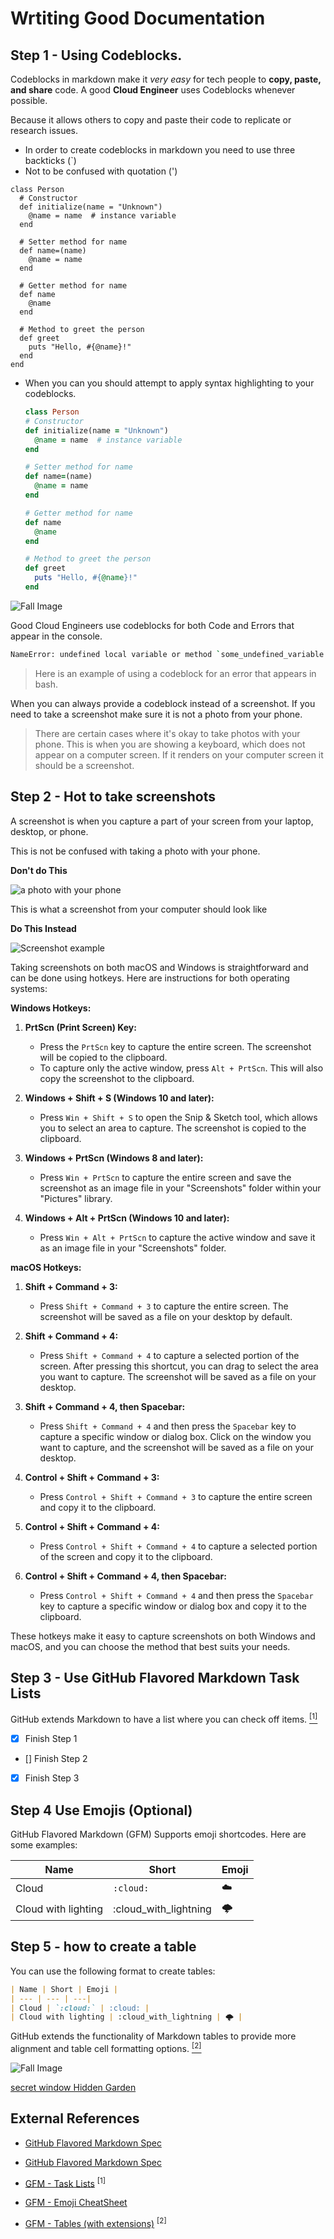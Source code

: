 # Wrtiting Good Documentation

## Step 1 - Using Codeblocks.

Codeblocks in markdown make it *very easy* for tech people to **copy, paste, and share** code. 
A good __Cloud Engineer__ uses Codeblocks whenever possible.

Because it allows others to copy and paste their code to replicate or research issues.


- In order to create codeblocks in markdown you need to use three backticks (`)
- Not to be confused with quotation (')
  
```
class Person
  # Constructor
  def initialize(name = "Unknown")
    @name = name  # instance variable
  end

  # Setter method for name
  def name=(name)
    @name = name
  end

  # Getter method for name
  def name
    @name
  end

  # Method to greet the person
  def greet
    puts "Hello, #{@name}!"
  end
end

```

- When you can you should attempt to apply syntax highlighting to your codeblocks.

  ```ruby
  class Person
  # Constructor
  def initialize(name = "Unknown")
    @name = name  # instance variable
  end

  # Setter method for name
  def name=(name)
    @name = name
  end

  # Getter method for name
  def name
    @name
  end

  # Method to greet the person
  def greet
    puts "Hello, #{@name}!"
  end
  
  ```

![Fall Image](assets/Fall%20Image.png)

Good Cloud Engineers use codeblocks for both Code and Errors that appear in the console.

```bash
NameError: undefined local variable or method `some_undefined_variable' for main:Object
```
> Here is an example of using a codeblock for an error that appears in bash.

When you can always provide a codeblock instead of a screenshot.
If you need to take a screenshot make sure it is not a photo from your phone.

> There are certain cases where it's okay to take photos with your phone. This is when you are showing a keyboard, which does not appear on a computer screen.
If it renders on your computer screen it should be a screenshot.


## Step 2 - Hot to take screenshots 

A screenshot is when you capture a part of your screen from your laptop, desktop, or phone.

This is not be confused with taking a photo with your phone.

**Don't do This**

![a photo with your phone](assets/Phone%20photo.jpg)

This is what a screenshot from your computer should look like

**Do This Instead**

![Screenshot example](assets/screenshots-example.png)


Taking screenshots on both macOS and Windows is straightforward and can be done using hotkeys. Here are instructions for both operating systems:

**Windows Hotkeys:**

1. **PrtScn (Print Screen) Key:**
   - Press the `PrtScn` key to capture the entire screen. The screenshot will be copied to the clipboard.
   - To capture only the active window, press `Alt + PrtScn`. This will also copy the screenshot to the clipboard.

2. **Windows + Shift + S (Windows 10 and later):**
   - Press `Win + Shift + S` to open the Snip & Sketch tool, which allows you to select an area to capture. The screenshot is copied to the clipboard.

3. **Windows + PrtScn (Windows 8 and later):**
   - Press `Win + PrtScn` to capture the entire screen and save the screenshot as an image file in your "Screenshots" folder within your "Pictures" library.

4. **Windows + Alt + PrtScn (Windows 10 and later):**
   - Press `Win + Alt + PrtScn` to capture the active window and save it as an image file in your "Screenshots" folder.

**macOS Hotkeys:**

1. **Shift + Command + 3:**
   - Press `Shift + Command + 3` to capture the entire screen. The screenshot will be saved as a file on your desktop by default.

2. **Shift + Command + 4:**
   - Press `Shift + Command + 4` to capture a selected portion of the screen. After pressing this shortcut, you can drag to select the area you want to capture. The screenshot will be saved as a file on your desktop.

3. **Shift + Command + 4, then Spacebar:**
   - Press `Shift + Command + 4` and then press the `Spacebar` key to capture a specific window or dialog box. Click on the window you want to capture, and the screenshot will be saved as a file on your desktop.

4. **Control + Shift + Command + 3:**
   - Press `Control + Shift + Command + 3` to capture the entire screen and copy it to the clipboard.

5. **Control + Shift + Command + 4:**
   - Press `Control + Shift + Command + 4` to capture a selected portion of the screen and copy it to the clipboard.

6. **Control + Shift + Command + 4, then Spacebar:**
   - Press `Control + Shift + Command + 4` and then press the `Spacebar` key to capture a specific window or dialog box and copy it to the clipboard.

These hotkeys make it easy to capture screenshots on both Windows and macOS, and you can choose the method that best suits your needs.



## Step 3 - Use GitHub Flavored Markdown Task Lists

GitHub extends Markdown to have a list where you can check off items. [<sup> [1] <sup>](#external-references)

- [x] Finish Step 1
- [] Finish Step 2
- [x] Finish Step 3

## Step 4 Use Emojis (Optional)

GitHub Flavored Markdown (GFM) Supports emoji shortcodes. Here are some examples:

| Name | Short | Emoji |
| --- | --- | ---|
| Cloud | `:cloud:` | :cloud: |
| Cloud with lighting | :cloud_with_lightning | 🌩️ |

## Step 5 - how to create a table

You can use the following format to create tables:

```md
| Name | Short | Emoji |
| --- | --- | ---|
| Cloud | `:cloud:` | :cloud: |
| Cloud with lighting | :cloud_with_lightning | 🌩️ |
```
GitHub extends the functionality of Markdown tables to provide more alignment and table cell formatting options.
[<sup> [2] <sup>](#external-references)

![Fall Image](assets/Fall%20Image.png)

[secret window Hidden Garden](secret-window/hidden-garden.md)

## External References 

- [GitHub Flavored Markdown Spec](https://docs.github.com/en/get-started/writing-on-github/getting-started-with-writing-and-formatting-on-github/basic-writing-and-formatting-syntax#quoting-text) 

- [GitHub Flavored Markdown Spec](https://docs.github.com/en/get-started/writing-on-github/getting-started-with-writing-and-formatting-on-github/basic-writing-and-formatting-syntax)

- [GFM - Task Lists](https://docs.github.com/en/get-started/writing-on-github/getting-started-with-writing-and-formatting-on-github/basic-writing-and-formatting-syntax#lists) <sup> [1] <sup>

- [GFM - Emoji CheatSheet](https://github.com/ikatyang/emoji-cheat-sheet)

- [GFM - Tables (with extensions)](https://github.github.com/gfm/#tables-extension-) <sup> [2] <sup>








